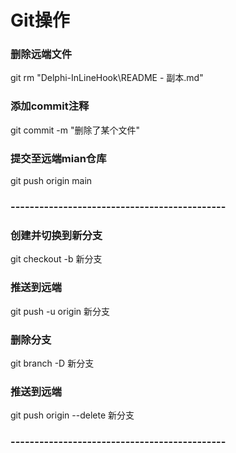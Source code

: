 # Git操作
### 删除远端文件

git rm "Delphi-InLineHook\README - 副本.md"

### 添加commit注释

git commit -m "删除了某个文件"

### 提交至远端mian仓库

git push origin main

### ---------------------------------------------
### 创建并切换到新分支
git checkout -b 新分支

### 推送到远端
git push -u origin 新分支

### 删除分支
git branch -D 新分支

### 推送到远端
git push origin --delete 新分支
### ---------------------------------------------